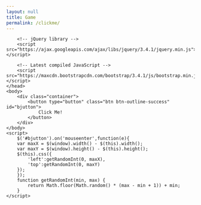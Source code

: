 ```yaml
---
layout: null
title: Game
permalink: /clickme/
---
```

<html>
	<head>
		<!-- Latest compiled and minified CSS -->
		<link rel="stylesheet" href="https://maxcdn.bootstrapcdn.com/bootstrap/3.4.1/css/bootstrap.min.css">

		<!-- jQuery library -->
		<script src="https://ajax.googleapis.com/ajax/libs/jquery/3.4.1/jquery.min.js"></script>

		<!-- Latest compiled JavaScript -->
		<script src="https://maxcdn.bootstrapcdn.com/bootstrap/3.4.1/js/bootstrap.min.js"></script>
	</head>
	<body>
		<div class="container">
			<button type="button" class="btn btn-outline-success" id="bjutton">
				Click Me!
			</button>
		</div>
	</body>
	<script>
		$('#bjutton').on('mouseenter',function(e){
	    var maxX = $(window).width() - $(this).width();
	    var maxY = $(window).height() - $(this).height();
	    $(this).css({
	        'left':getRandomInt(0, maxX),
	        'top':getRandomInt(0, maxY)
	    });
		});
		function getRandomInt(min, max) {
		    return Math.floor(Math.random() * (max - min + 1)) + min;
		}
	</script>
</html>

<style type="text/css">
	#bjutton {
	position:absolute;
    border: 1px solid red;
    height:50px;
}
	</style>

